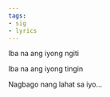```yaml
---
tags:
- sig
- lyrics
---
```




Iba na ang iyong ngiti

Iba na ang iyong tingin

Nagbago nang lahat sa iyo...